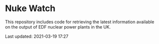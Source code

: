# Nuke Watch

This repository includes code for retrieving the latest information available on the output of EDF nuclear power plants in the UK.

Last updated: 2021-03-19 17:27